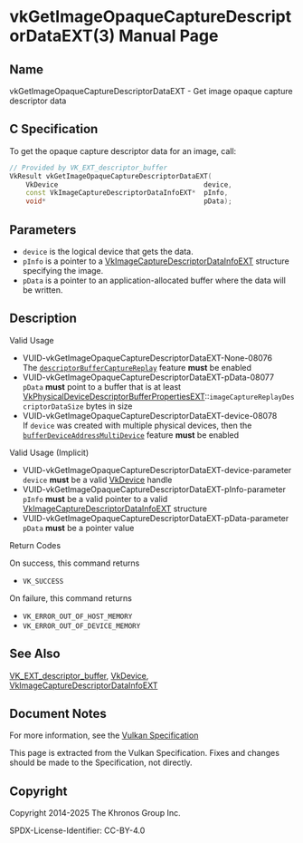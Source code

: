 # vkGetImageOpaqueCaptureDescriptorDataEXT(3) Manual Page

## Name

vkGetImageOpaqueCaptureDescriptorDataEXT - Get image opaque capture descriptor data



## [](#_c_specification)C Specification

To get the opaque capture descriptor data for an image, call:

```c++
// Provided by VK_EXT_descriptor_buffer
VkResult vkGetImageOpaqueCaptureDescriptorDataEXT(
    VkDevice                                    device,
    const VkImageCaptureDescriptorDataInfoEXT*  pInfo,
    void*                                       pData);
```

## [](#_parameters)Parameters

- `device` is the logical device that gets the data.
- `pInfo` is a pointer to a [VkImageCaptureDescriptorDataInfoEXT](https://registry.khronos.org/vulkan/specs/latest/man/html/VkImageCaptureDescriptorDataInfoEXT.html) structure specifying the image.
- `pData` is a pointer to an application-allocated buffer where the data will be written.

## [](#_description)Description

Valid Usage

- [](#VUID-vkGetImageOpaqueCaptureDescriptorDataEXT-None-08076)VUID-vkGetImageOpaqueCaptureDescriptorDataEXT-None-08076  
  The [`descriptorBufferCaptureReplay`](https://registry.khronos.org/vulkan/specs/latest/html/vkspec.html#features-descriptorBufferCaptureReplay) feature **must** be enabled
- [](#VUID-vkGetImageOpaqueCaptureDescriptorDataEXT-pData-08077)VUID-vkGetImageOpaqueCaptureDescriptorDataEXT-pData-08077  
  `pData` **must** point to a buffer that is at least [VkPhysicalDeviceDescriptorBufferPropertiesEXT](https://registry.khronos.org/vulkan/specs/latest/man/html/VkPhysicalDeviceDescriptorBufferPropertiesEXT.html)::`imageCaptureReplayDescriptorDataSize` bytes in size
- [](#VUID-vkGetImageOpaqueCaptureDescriptorDataEXT-device-08078)VUID-vkGetImageOpaqueCaptureDescriptorDataEXT-device-08078  
  If `device` was created with multiple physical devices, then the [`bufferDeviceAddressMultiDevice`](https://registry.khronos.org/vulkan/specs/latest/html/vkspec.html#features-bufferDeviceAddressMultiDevice) feature **must** be enabled

Valid Usage (Implicit)

- [](#VUID-vkGetImageOpaqueCaptureDescriptorDataEXT-device-parameter)VUID-vkGetImageOpaqueCaptureDescriptorDataEXT-device-parameter  
  `device` **must** be a valid [VkDevice](https://registry.khronos.org/vulkan/specs/latest/man/html/VkDevice.html) handle
- [](#VUID-vkGetImageOpaqueCaptureDescriptorDataEXT-pInfo-parameter)VUID-vkGetImageOpaqueCaptureDescriptorDataEXT-pInfo-parameter  
  `pInfo` **must** be a valid pointer to a valid [VkImageCaptureDescriptorDataInfoEXT](https://registry.khronos.org/vulkan/specs/latest/man/html/VkImageCaptureDescriptorDataInfoEXT.html) structure
- [](#VUID-vkGetImageOpaqueCaptureDescriptorDataEXT-pData-parameter)VUID-vkGetImageOpaqueCaptureDescriptorDataEXT-pData-parameter  
  `pData` **must** be a pointer value

Return Codes

On success, this command returns

- `VK_SUCCESS`

On failure, this command returns

- `VK_ERROR_OUT_OF_HOST_MEMORY`
- `VK_ERROR_OUT_OF_DEVICE_MEMORY`

## [](#_see_also)See Also

[VK\_EXT\_descriptor\_buffer](https://registry.khronos.org/vulkan/specs/latest/man/html/VK_EXT_descriptor_buffer.html), [VkDevice](https://registry.khronos.org/vulkan/specs/latest/man/html/VkDevice.html), [VkImageCaptureDescriptorDataInfoEXT](https://registry.khronos.org/vulkan/specs/latest/man/html/VkImageCaptureDescriptorDataInfoEXT.html)

## [](#_document_notes)Document Notes

For more information, see the [Vulkan Specification](https://registry.khronos.org/vulkan/specs/latest/html/vkspec.html#vkGetImageOpaqueCaptureDescriptorDataEXT)

This page is extracted from the Vulkan Specification. Fixes and changes should be made to the Specification, not directly.

## [](#_copyright)Copyright

Copyright 2014-2025 The Khronos Group Inc.

SPDX-License-Identifier: CC-BY-4.0